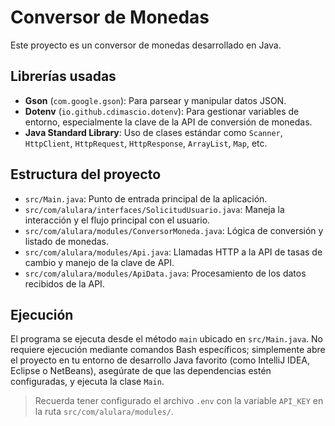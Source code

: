 # Conversor de Monedas

Este proyecto es un conversor de monedas desarrollado en Java.

## Librerías usadas

- **Gson** (`com.google.gson`): Para parsear y manipular datos JSON.
- **Dotenv** (`io.github.cdimascio.dotenv`): Para gestionar variables de entorno, especialmente la clave de la API de conversión de monedas.
- **Java Standard Library**: Uso de clases estándar como `Scanner`, `HttpClient`, `HttpRequest`, `HttpResponse`, `ArrayList`, `Map`, etc.

## Estructura del proyecto

- `src/Main.java`: Punto de entrada principal de la aplicación.
- `src/com/alulara/interfaces/SolicitudUsuario.java`: Maneja la interacción y el flujo principal con el usuario.
- `src/com/alulara/modules/ConversorMoneda.java`: Lógica de conversión y listado de monedas.
- `src/com/alulara/modules/Api.java`: Llamadas HTTP a la API de tasas de cambio y manejo de la clave de API.
- `src/com/alulara/modules/ApiData.java`: Procesamiento de los datos recibidos de la API.

## Ejecución

El programa se ejecuta desde el método `main` ubicado en `src/Main.java`. No requiere ejecución mediante comandos Bash específicos; simplemente abre el proyecto en tu entorno de desarrollo Java favorito (como IntelliJ IDEA, Eclipse o NetBeans), asegúrate de que las dependencias estén configuradas, y ejecuta la clase `Main`.

> Recuerda tener configurado el archivo `.env` con la variable `API_KEY` en la ruta `src/com/alulara/modules/`.
